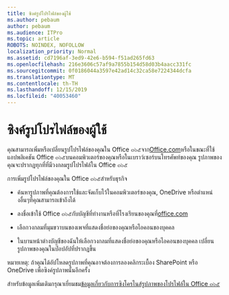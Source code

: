 ```yaml
---
title: ซิงค์รูปโปรไฟล์ของผู้ใช้
ms.author: pebaum
author: pebaum
ms.audience: ITPro
ms.topic: article
ROBOTS: NOINDEX, NOFOLLOW
localization_priority: Normal
ms.assetid: cd7196af-3ed9-42e6-b594-f51ad265fd63
ms.openlocfilehash: 216e3606c57af9a7855b154d58d03b4aacc331fc
ms.sourcegitcommit: 0f0186044a3597e42ad14c32ca58e7224344dcfa
ms.translationtype: MT
ms.contentlocale: th-TH
ms.lasthandoff: 12/15/2019
ms.locfileid: "40053460"
---
```

# <a name="sync-a-users-profile-picture"></a>ซิงค์รูปโปรไฟล์ของผู้ใช้

คุณสามารถเพิ่มหรือเปลี่ยนรูปโปรไฟล์ของคุณใน Office ๓๖๕จาก[Office.com](http://www.office.com)หรือในขณะที่ใช้แอปพลิเคชัน Office ๓๖๕บนคอมพิวเตอร์ของคุณหรือในเบราว์เซอร์บนโทรศัพท์ของคุณ รูปภาพของคุณจะปรากฏทุกที่ที่มีวงกลมรูปโปรไฟล์ใน Office ๓๖๕

การเพิ่มรูปโปรไฟล์ของคุณใน Office ๓๖๕สำหรับธุรกิจ

- ค้นหารูปภาพที่คุณต้องการใช้และจัดเก็บไว้ในคอมพิวเตอร์ของคุณ, OneDrive หรือตำแหน่งอื่นๆที่คุณสามารถเข้าถึงได้

- ลงชื่อเข้าใช้ Office ๓๖๕กับบัญชีที่ทำงานหรือที่โรงเรียนของคุณที่[office.com](http://www.office.com)

- เลือกวงกลมที่มุมขวาบนของเพจที่แสดงชื่อย่อของคุณหรือไอคอนของบุคคล

- ในบานหน้าต่างบัญชีของฉันให้เลือกวงกลมที่แสดงชื่อย่อของคุณหรือไอคอนของบุคคล เปลี่ยนรูปภาพของคุณในป๊อปอัปที่ปรากฏขึ้น

หมายเหตุ: ถ้าคุณได้อัปโหลดรูปภาพที่คุณอาจต้องการลองคลิกระเบื้อง SharePoint หรือ OneDrive เพื่อซิงค์รูปภาพนั้นอีกครั้ง

สำหรับข้อมูลเพิ่มเติมกรุณาเยี่ยมชม[ข้อมูลเกี่ยวกับการซิงโครไนส์รูปภาพของโปรไฟล์ใน Office ๓๖๕](https://support.office.com/article/information-about-profile-picture-synchronization-in-office-365-20594d76-d054-4af4-a660-401133e3d48a)
